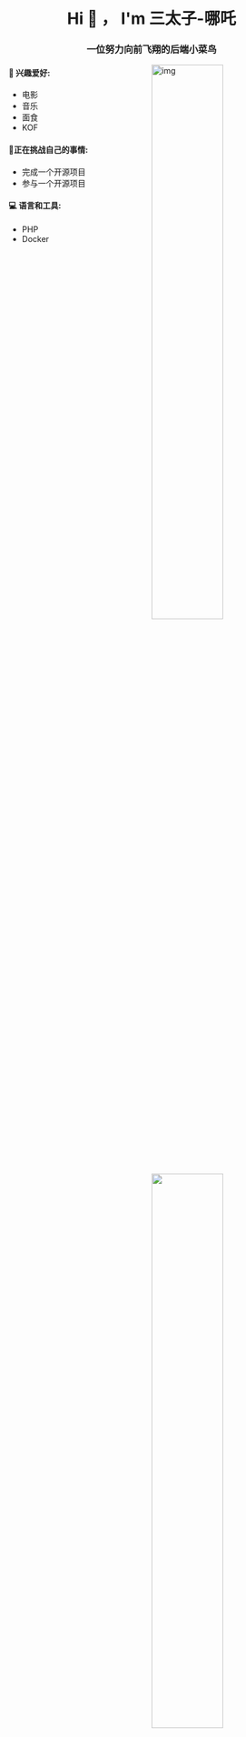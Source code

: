 <h1 align="center">Hi 👋 ， I'm 三太子-哪吒</h1> <h3 align="center">一位努力向前飞翔的后端小菜鸟</h3> 

<img align="right" alt="img" src="https://gitee.com/fengcheche520/my-drawing-bed/raw/master/uPic/IUGKZI.jpg" width="50%" height="auto" />


#### 🌱 兴趣爱好: 

- 电影
- 音乐
- 面食
- KOF

#### :muscle:正在挑战自己的事情:

- 完成一个开源项目
- 参与一个开源项目

#### :computer: 语言和工具: 

<p>
	<img width="50%" align="right" src="https://github-readme-stats.vercel.app/api?username=SanTaiZi-NeZha" />

- PHP
- Docker
